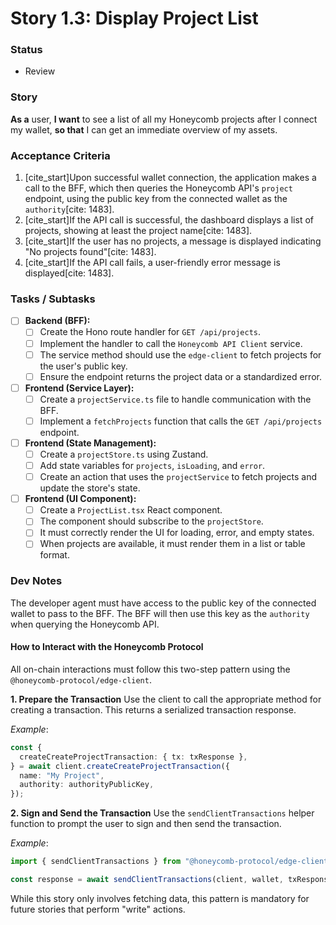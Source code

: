 # Story 1.3: Display Project List

### Status
- Review

### Story
**As a** user, **I want** to see a list of all my Honeycomb projects after I connect my wallet, **so that** I can get an immediate overview of my assets.

### Acceptance Criteria
1. [cite_start]Upon successful wallet connection, the application makes a call to the BFF, which then queries the Honeycomb API's `project` endpoint, using the public key from the connected wallet as the `authority`[cite: 1483].
2. [cite_start]If the API call is successful, the dashboard displays a list of projects, showing at least the project name[cite: 1483].
3. [cite_start]If the user has no projects, a message is displayed indicating "No projects found"[cite: 1483].
4. [cite_start]If the API call fails, a user-friendly error message is displayed[cite: 1483].

### Tasks / Subtasks
- [ ] **Backend (BFF):**
    - [ ] Create the Hono route handler for `GET /api/projects`.
    - [ ] Implement the handler to call the `Honeycomb API Client` service.
    - [ ] The service method should use the `edge-client` to fetch projects for the user's public key.
    - [ ] Ensure the endpoint returns the project data or a standardized error.
- [ ] **Frontend (Service Layer):**
    - [ ] Create a `projectService.ts` file to handle communication with the BFF.
    - [ ] Implement a `fetchProjects` function that calls the `GET /api/projects` endpoint.
- [ ] **Frontend (State Management):**
    - [ ] Create a `projectStore.ts` using Zustand.
    - [ ] Add state variables for `projects`, `isLoading`, and `error`.
    - [ ] Create an action that uses the `projectService` to fetch projects and update the store's state.
- [ ] **Frontend (UI Component):**
    - [ ] Create a `ProjectList.tsx` React component.
    - [ ] The component should subscribe to the `projectStore`.
    - [ ] It must correctly render the UI for loading, error, and empty states.
    - [ ] When projects are available, it must render them in a list or table format.

### Dev Notes
The developer agent must have access to the public key of the connected wallet to pass to the BFF. The BFF will then use this key as the `authority` when querying the Honeycomb API.

#### How to Interact with the Honeycomb Protocol
All on-chain interactions must follow this two-step pattern using the `@honeycomb-protocol/edge-client`.

**1. Prepare the Transaction**
Use the client to call the appropriate method for creating a transaction. This returns a serialized transaction response.

*Example*:
```ts
const {
  createCreateProjectTransaction: { tx: txResponse },
} = await client.createCreateProjectTransaction({
  name: "My Project",
  authority: authorityPublicKey,
});
```

**2. Sign and Send the Transaction**
Use the `sendClientTransactions` helper function to prompt the user to sign and then send the transaction.

*Example*:

```ts
import { sendClientTransactions } from "@honeycomb-protocol/edge-client/client/walletHelpers";

const response = await sendClientTransactions(client, wallet, txResponse);
```

While this story only involves fetching data, this pattern is mandatory for future stories that perform "write" actions.